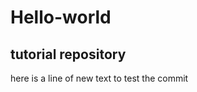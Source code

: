 # Hello-world
tutorial repository
-------------------------------------------
here is a line of new  text to test the commit
